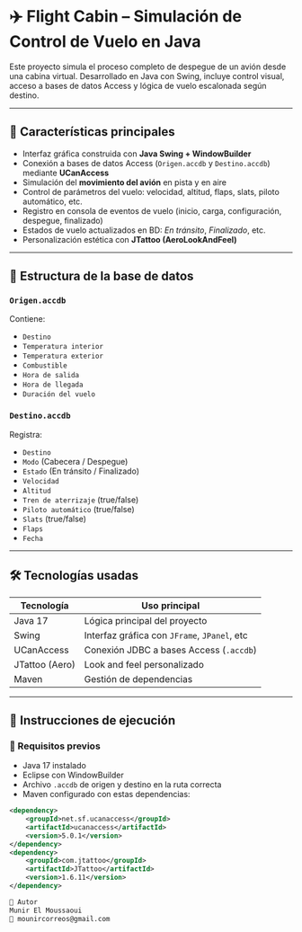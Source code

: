 # ✈️ Flight Cabin – Simulación de Control de Vuelo en Java

Este proyecto simula el proceso completo de despegue de un avión desde una cabina virtual. Desarrollado en Java con Swing, incluye control visual, acceso a bases de datos Access y lógica de vuelo escalonada según destino.

---

## 🧩 Características principales

- Interfaz gráfica construida con **Java Swing + WindowBuilder**
- Conexión a bases de datos Access (`Origen.accdb` y `Destino.accdb`) mediante **UCanAccess**
- Simulación del **movimiento del avión** en pista y en aire
- Control de parámetros del vuelo: velocidad, altitud, flaps, slats, piloto automático, etc.
- Registro en consola de eventos de vuelo (inicio, carga, configuración, despegue, finalizado)
- Estados de vuelo actualizados en BD: *En tránsito*, *Finalizado*, etc.
- Personalización estética con **JTattoo (AeroLookAndFeel)**

---

## 📂 Estructura de la base de datos

### `Origen.accdb`
Contiene:
- `Destino`
- `Temperatura interior`
- `Temperatura exterior`
- `Combustible`
- `Hora de salida`
- `Hora de llegada`
- `Duración del vuelo`

### `Destino.accdb`
Registra:
- `Destino`
- `Modo` (Cabecera / Despegue)
- `Estado` (En tránsito / Finalizado)
- `Velocidad`
- `Altitud`
- `Tren de aterrizaje` (true/false)
- `Piloto automático` (true/false)
- `Slats` (true/false)
- `Flaps`
- `Fecha`

---

## 🛠 Tecnologías usadas

| Tecnología        | Uso principal                                |
|------------------|----------------------------------------------|
| Java 17          | Lógica principal del proyecto                 |
| Swing            | Interfaz gráfica con `JFrame`, `JPanel`, etc |
| UCanAccess       | Conexión JDBC a bases Access (`.accdb`)      |
| JTattoo (Aero)   | Look and feel personalizado                  |
| Maven            | Gestión de dependencias                      |

---

## 🚀 Instrucciones de ejecución

### 📌 Requisitos previos
- Java 17 instalado
- Eclipse con WindowBuilder
- Archivo `.accdb` de origen y destino en la ruta correcta
- Maven configurado con estas dependencias:

```xml
<dependency>
    <groupId>net.sf.ucanaccess</groupId>
    <artifactId>ucanaccess</artifactId>
    <version>5.0.1</version>
</dependency>
<dependency>
    <groupId>com.jtattoo</groupId>
    <artifactId>JTattoo</artifactId>
    <version>1.6.11</version>
</dependency>

👤 Autor
Munir El Moussaoui
📧 mounircorreos@gmail.com

